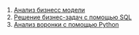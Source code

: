 1. [Анализ бизнесс модели](https://github.com/KaterinaNovikova/Projects/blob/main/%D0%9A%D0%BE%D0%BF%D0%B8%D1%8F%20project%20%D0%A4%D0%B8%D0%BD%D0%B0%D0%BB%D1%8C%D0%BD%D1%8B%D0%B9.xlsx)
2. [Решение бизнес-задач с помощью SQL](https://github.com/KaterinaNovikova/Projects/blob/main/PROJECT-2%20%D0%9D%D0%BE%D0%B2%D0%B8%D0%BA%D0%BE%D0%B2%D0%B0%20%D0%95%D0%9D%20(1).docx)
4. [Анализ воронки с помощью Python](https://github.com/KaterinaNovikova/Projects/blob/main/Project_3_%D0%98%D1%81%D1%81%D0%BB%D0%B5%D0%B4%D0%BE%D0%B2%D0%B0%D0%BD%D0%B8%D0%B5%20%D0%BF%D0%BE%D0%B2%D0%B5%D0%B4%D0%B5%D0%BD%D0%B8%D1%8F%20%D0%BF%D0%BE%D0%BB%D1%8C%D0%B7%D0%BE%D0%B2%D0%B0%D1%82%D0%B5%D0%BB%D0%B5%D0%B9_%D0%B8%D1%81%D0%BF%D1%80%D0%B0%D0%B2%D0%BB_%D0%BE%D0%BA%D0%BE%D0%BD%D1%87.ipynb)
